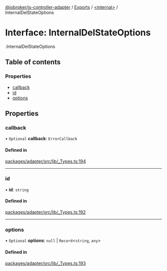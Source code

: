 [@iobroker/js-controller-adapter](../README.md) / [Exports](../modules.md) / [<internal\>](../modules/internal_.md) / InternalDelStateOptions

# Interface: InternalDelStateOptions

[<internal>](../modules/internal_.md).InternalDelStateOptions

## Table of contents

### Properties

- [callback](internal_.InternalDelStateOptions.md#callback)
- [id](internal_.InternalDelStateOptions.md#id)
- [options](internal_.InternalDelStateOptions.md#options)

## Properties

### callback

• `Optional` **callback**: `ErrorCallback`

#### Defined in

[packages/adapter/src/lib/_Types.ts:194](https://github.com/ioBroker/ioBroker.js-controller/blob/163cf2e8/packages/adapter/src/lib/_Types.ts#L194)

___

### id

• **id**: `string`

#### Defined in

[packages/adapter/src/lib/_Types.ts:192](https://github.com/ioBroker/ioBroker.js-controller/blob/163cf2e8/packages/adapter/src/lib/_Types.ts#L192)

___

### options

• `Optional` **options**: ``null`` \| `Record`<`string`, `any`\>

#### Defined in

[packages/adapter/src/lib/_Types.ts:193](https://github.com/ioBroker/ioBroker.js-controller/blob/163cf2e8/packages/adapter/src/lib/_Types.ts#L193)
